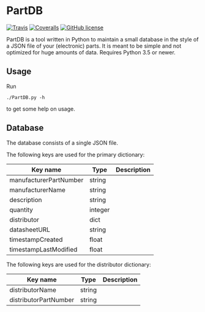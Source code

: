 # PartDB

[![Travis](http://img.shields.io/travis/twam/PartDB/master.svg)](https://travis-ci.org/twam/PartDB/)
[![Coveralls](https://img.shields.io/coveralls/twam/PartDB.svg)](https://coveralls.io/github/twam/PartDB)
[![GitHub license](https://img.shields.io/github/license/twam/PartDB.svg)]()

PartDB is a tool written in Python to maintain a small database in the style of
a JSON file of your (electronic) parts. It is meant to be simple and not
optimized for huge amounts of data. Requires Python 3.5 or newer.

## Usage

Run
```
./PartDB.py -h
```
to get some help on usage.

## Database

The database consists of a single JSON file.

The following keys are used for the primary dictionary:

| Key name               | Type    | Description   |
| ---------------------- | ------- | ------------- |
| manufacturerPartNumber | string  |               |
| manufacturerName       | string  |               |
| description            | string  |               |
| quantity               | integer |               |
| distributor            | dict    |               |
| datasheetURL           | string  |               |
| timestampCreated       | float   |               |
| timestampLastModified  | float   |               |

The following keys are used for the distributor dictionary:

| Key name               | Type    | Description   |
| ---------------------- | ------- | ------------- |
| distributorName        | string  |               |
| distributorPartNumber  | string  |               |
